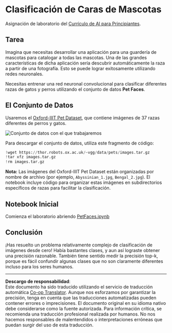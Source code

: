 <!--
CO_OP_TRANSLATOR_METADATA:
{
  "original_hash": "b70fcf7fcee862990f848c679090943f",
  "translation_date": "2025-10-03T14:51:55+00:00",
  "source_file": "lessons/4-ComputerVision/07-ConvNets/lab/README.md",
  "language_code": "es"
}
-->
# Clasificación de Caras de Mascotas

Asignación de laboratorio del [Currículo de AI para Principiantes](https://github.com/microsoft/ai-for-beginners).

## Tarea

Imagina que necesitas desarrollar una aplicación para una guardería de mascotas para catalogar a todas las mascotas. Una de las grandes características de dicha aplicación sería descubrir automáticamente la raza a partir de una fotografía. Esto se puede lograr exitosamente utilizando redes neuronales.

Necesitas entrenar una red neuronal convolucional para clasificar diferentes razas de gatos y perros utilizando el conjunto de datos **Pet Faces**.

## El Conjunto de Datos

Usaremos el [Oxford-IIIT Pet Dataset](https://www.robots.ox.ac.uk/~vgg/data/pets/), que contiene imágenes de 37 razas diferentes de perros y gatos.

![Conjunto de datos con el que trabajaremos](../../../../../../translated_images/data.50b2a9d5484bdbf0f52f5765b381cec9efe2bd296a98f007f90bedb6ac67f2a8.es.png)

Para descargar el conjunto de datos, utiliza este fragmento de código:

```python
!wget https://thor.robots.ox.ac.uk/~vgg/data/pets/images.tar.gz
!tar xfz images.tar.gz
!rm images.tar.gz
```

**Nota:** Las imágenes del Oxford-IIIT Pet Dataset están organizadas por nombre de archivo (por ejemplo, `Abyssinian_1.jpg`, `Bengal_2.jpg`). El notebook incluye código para organizar estas imágenes en subdirectorios específicos de razas para facilitar la clasificación.

## Notebook Inicial

Comienza el laboratorio abriendo [PetFaces.ipynb](PetFaces.ipynb)

## Conclusión

¡Has resuelto un problema relativamente complejo de clasificación de imágenes desde cero! Había bastantes clases, y aun así lograste obtener una precisión razonable. También tiene sentido medir la precisión top-k, porque es fácil confundir algunas clases que no son claramente diferentes incluso para los seres humanos.

---

**Descargo de responsabilidad**:  
Este documento ha sido traducido utilizando el servicio de traducción automática [Co-op Translator](https://github.com/Azure/co-op-translator). Aunque nos esforzamos por garantizar la precisión, tenga en cuenta que las traducciones automatizadas pueden contener errores o imprecisiones. El documento original en su idioma nativo debe considerarse como la fuente autorizada. Para información crítica, se recomienda una traducción profesional realizada por humanos. No nos hacemos responsables de malentendidos o interpretaciones erróneas que puedan surgir del uso de esta traducción.